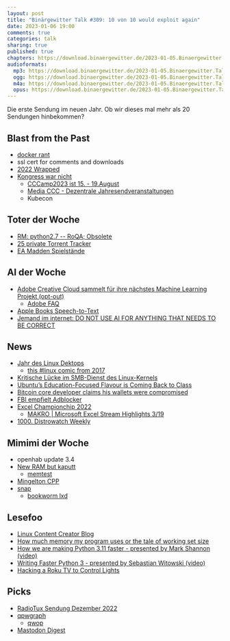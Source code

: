 ```yaml
---
layout: post
title: "Binärgewitter Talk #309: 10 von 10 would exploit again"
date: 2023-01-06 19:00
comments: true
categories: talk
sharing: true
published: true
chapters: https://download.binaergewitter.de/2023-01-05.Binaergewitter.Talk.309.chapters.txt
audioformats:
  mp3: https://download.binaergewitter.de/2023-01-05.Binaergewitter.Talk.309.mp3
  ogg: https://download.binaergewitter.de/2023-01-05.Binaergewitter.Talk.309.ogg
  m4a: https://download.binaergewitter.de/2023-01-05.Binaergewitter.Talk.309.m4a
  opus: https://download.binaergewitter.de/2023-01-05.Binaergewitter.Talk.309.opus
---
```

Die erste Sendung im neuen Jahr. Ob wir dieses mal mehr als 20 Sendungen hinbekommen?


## Blast from the Past
- [docker rant]( https://mastodon.social/@tuxflo@chaos.social/109553013796027398 )
- ssl cert for comments and downloads
- [2022 Wrapped]( https://github.com/Binaergewitter/stats/blob/main/2022-Wrapped.ipynb )
- [Kongress war nicht]( https://www.ccc.de/en/updates/2022/no-congress-2022 )
  - [CCCamp2023 ist 15. - 19.August]( https://web.archive.org/web/20221019131910/https://www.ccc.de/en/updates/2022/no-congress-2022 )
  - [Media CCC - Dezentrale Jahresendveranstaltungen]( https://media.ccc.de/c/jev22 )
  - Kubecon

## Toter der Woche
- [RM: python2.7 -- RoQA; Obsolete]( https://bugs.debian.org/cgi-bin/bugreport.cgi?bug=1027108 )
- [25 private Torrent Tracker]( https://torrentfreak.com/25-private-torrent-trackers-went-down-after-brein-identified-scripter-230105/ ) 
- [EA Madden Spielstände]( https://arstechnica.com/gaming/2023/01/ea-says-it-cant-help-most-players-affected-by-madden-save-file-corruption/ )

## AI der Woche
- [Adobe Creative Cloud sammelt für ihre nächstes Machine Learning Projekt (opt-out)]( https://twitter.com/FurphyRL/status/1610727035134935052 )
  - [Adobe FAQ]( https://helpx.adobe.com/manage-account/using/machine-learning-faq.html )
- [Apple Books Speech-to-Text]( https://apple.slashdot.org/story/23/01/05/1439236/apple-books-quietly-launches-ai-narrated-audiobooks )
- [Jemand im internet: DO NOT USE AI FOR ANYTHING THAT NEEDS TO BE CORRECT]( https://twitter.com/ESYudkowsky/status/1610807602522525696 )

## News
- [Jahr des Linux Dektops]( https://www.justingarrison.com/blog/year-of-linux-desktop/ )
  * [this #linux comic from 2017]( https://twitter.com/nixcraft/status/1609500622193315840 )
- [Kritische Lücke im SMB-Dienst des Linux-Kernels]( https://www.golem.de/news/ksmbd-kritische-luecke-im-smb-dienst-des-linux-kernel-2212-170747.html )
- [Ubuntu’s Education-Focused Flavour is Coming Back to Class](https://www.omgubuntu.co.uk/2023/01/edubuntu-flavour-revival)
- [Bitcoin core developer claims his wallets were compromised]( https://web3isgoinggreat.com/?id=bitcoin-core-developer-claims-wallets-were-compromised )
- [FBI empfielt Adblocker]( https://techcrunch.com/2022/12/22/fbi-ad-blocker/ )
- [Excel Championchip 2022]( https://www.theatlantic.com/technology/archive/2022/12/world-cup-microsoft-excel/672320/ )
  * [MAKRO | Microsoft Excel Stream Highlights 3/19]( https://www.youtube.com/watch?v=xubbVvKbUfY )
- [1000. Distrowatch Weekly]( https://distrowatch.com/weekly-mobile.php?issue=20230102 )

## Mimimi der Woche
- openhab update 3.4
- [New RAM but kaputt]( https://mastodon.social/@l33tname/109609281511361715 )
  * [memtest]( https://www.memtest.org/ )
- [Mingelton CPP](https://l33tsource.com/blog/2022/12/26/Mingelton-cpp/)
- [snap]( https://discuss.linuxcontainers.org/t/preseed-stdin-handling/16062 )
  * [bookworm lxd]( https://packages.debian.org/bookworm/lxd )

## Lesefoo
- [Linux Content Creator Blog]( https://linux-content.org/ )
- [How much memory my program uses or the tale of working set size]( https://biriukov.dev/docs/page-cache/7-how-much-memory-my-program-uses-or-the-tale-of-working-set-size/ )
- [How we are making Python 3.11 faster - presented by Mark Shannon (video)]( https://www.youtube.com/watch?v=xKk7IXm0XO0 )
- [Writing Faster Python 3 - presented by Sebastian Witowski (video)]( https://www.youtube.com/watch?v=6P68IBou_cg )
- [Hacking a Roku TV to Control Lights]( https://blog.ammaraskar.com/roku-tv-philips-hues/ )

## Picks
- [RadioTux Sendung Dezember 2022]( https://www.radiotux.de/index.php?/archives/8085-RadioTux-Sendung-Dezember-2022.html )
- [qpwgraph]( https://mastodon.social/@kunsi@chaos.social/109590791582207916 )
  - [qwop]( http://www.foddy.net/Athletics.html )
- [Mastodon Digest]( https://github.com/hodgesmr/mastodon_digest )

